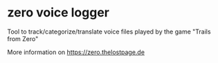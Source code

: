 # zero voice logger
Tool to track/categorize/translate voice files played by the game "Trails from Zero"

More information on https://zero.thelostpage.de
